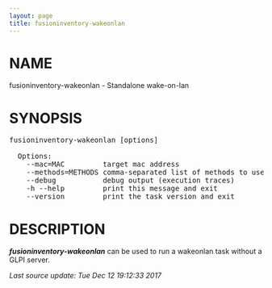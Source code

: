 ```yaml
---
layout: page
title: fusioninventory-wakeonlan
---
```

<style>
.post-content h2 { font-weight: bold ; margin: 1.5rem 0; }
.post-content h1:before { content: ''; }
.post-content h2:before { content: ''; }
.post-content h3:before { content: ''; }
</style>
<!-- begin man -->

# NAME

fusioninventory-wakeonlan - Standalone wake-on-lan


# SYNOPSIS

<pre>fusioninventory-wakeonlan [options]

  Options:
    --mac=MAC         target mac address
    --methods=METHODS comma-separated list of methods to use (ethernet, udp)
    --debug           debug output (execution traces)
    -h --help         print this message and exit
    --version         print the task version and exit</pre>

# DESCRIPTION

_**fusioninventory-wakeonlan**_ can be used to run a wakeonlan task without a GLPI server.


<em class='post-meta'>Last source update: Tue Dec 12 19:12:33 2017</em>
<!-- end man -->
